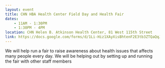 ```yaml
---
layout: event
title: CHN HBA Health Center Field Day and Health Fair
dates:
    - 11AM - 1:30PM
    - 1:30PM - 4PM
location: CHN Helen B. Atkinson Health Center, 81 West 115th Street
link: https://docs.google.com/forms/d/1Li-Hiz1XAyXisBhtenF2E3tb3ZTQaQqJK4VbgBv3UO8/viewform
---
```

We will help run a fair to raise awareness about health issues that affects many people every day.  We will be helping out by setting up and running the fair with other staff members